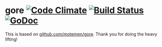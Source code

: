 # gore [![Code Climate](https://codeclimate.com/github/gobuffalo/replo/badges/gpa.svg)](https://codeclimate.com/github/gobuffalo/replo) [![Build Status](https://travis-ci.org/gobuffalo/replo.svg?branch=master)](https://travis-ci.org/gobuffalo/replo) [![GoDoc](https://godoc.org/github.com/gobuffalo/replo?status.svg)](https://godoc.org/github.com/gobuffalo/replo)

This is based on [github.com/motemen/gore](http://github.com/motemen/gore). Thank you for doing the heavy lifting!
